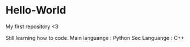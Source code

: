 # Hello-World
My first repository &lt;3

Still learning how to code.
Main languange : Python
Sec Languange : C++
